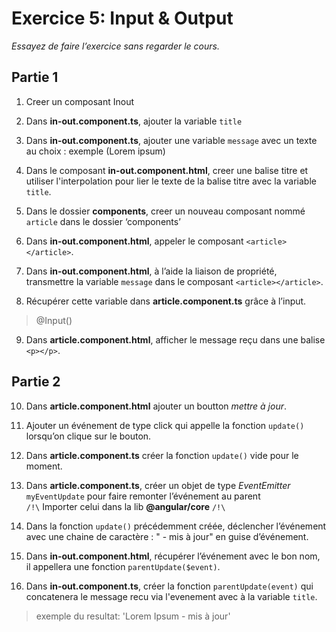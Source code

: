 # Exercice 5: Input & Output

*Essayez de faire l’exercice sans regarder le cours.*

## Partie 1

1. Creer un composant Inout
2. Dans **in-out.component.ts**, ajouter la variable ```title```
3. Dans **in-out.component.ts**, ajouter une variable ```message``` avec un texte au choix : exemple (Lorem ipsum)
4. Dans le composant **in-out.component.html**, 
creer une balise titre et utiliser l'interpolation pour lier le texte de la balise titre avec la variable ```title```.

5. Dans le dossier **components**, creer un nouveau composant nommé  ```article```  dans le dossier ‘components’

6. Dans **in-out.component.html**, appeler le composant ```<article></article>```. 

7. Dans **in-out.component.html**, à l’aide la liaison de propriété, transmettre la variable ```message``` dans le composant ```<article></article>```. 

8. Récupérer cette variable dans **article.component.ts** grâce à l’input.

> @Input()

9. Dans **article.component.html**, afficher le message reçu dans une balise ```<p></p>```.

## Partie 2

10. Dans **article.component.html** ajouter un boutton *mettre à jour*. 

11. Ajouter un événement de type click qui appelle la fonction ```update()``` lorsqu’on clique sur le bouton.

12. Dans **article.component.ts** créer la fonction ```update()``` vide pour le moment.

13. Dans **article.component.ts**, créer un objet de type *EventEmitter* ```myEventUpdate``` pour faire remonter l’événement au parent  
```/!\``` Importer celui dans la lib **@angular/core** ```/!\```

14. Dans la fonction ```update()``` précédemment créée, déclencher l’événement avec une chaine de caractère : " - mis à jour" en guise d’événement.

15. Dans **in-out.component.html**, récupérer l’événement avec le bon nom, il appellera une fonction ```parentUpdate($event)```.

16. Dans **in-out.component.ts**, créer la fonction ```parentUpdate(event)``` qui concatenera le message recu via l'evenement avec à la variable ```title```.

> exemple du resultat: 'Lorem Ipsum - mis à jour'